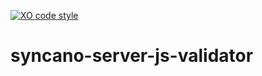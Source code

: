 [![XO code style](https://img.shields.io/badge/code_style-XO-5ed9c7.svg)](https://github.com/sindresorhus/xo)

# syncano-server-js-validator

